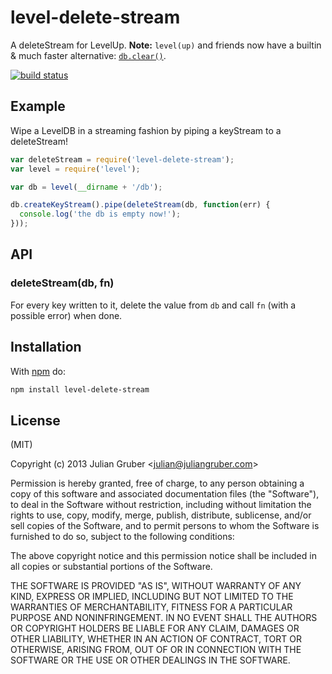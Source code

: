 
# level-delete-stream

A deleteStream for LevelUp. **Note:** `level(up)` and friends now have a builtin & much faster alternative: [`db.clear()`](https://github.com/Level/level#clear).

[![build status](https://secure.travis-ci.org/juliangruber/level-delete-stream.png)](http://travis-ci.org/juliangruber/level-delete-stream)

## Example

Wipe a LevelDB in a streaming fashion by piping a keyStream to a deleteStream!

```js
var deleteStream = require('level-delete-stream');
var level = require('level');

var db = level(__dirname + '/db');

db.createKeyStream().pipe(deleteStream(db, function(err) {
  console.log('the db is empty now!');
}));
```

## API

### deleteStream(db, fn)

For every key written to it, delete the value from `db` and call `fn`
(with a possible error) when done.

## Installation

With [npm](https://npmjs.org) do:

```bash
npm install level-delete-stream
```

## License

(MIT)

Copyright (c) 2013 Julian Gruber &lt;julian@juliangruber.com&gt;

Permission is hereby granted, free of charge, to any person obtaining a copy of
this software and associated documentation files (the "Software"), to deal in
the Software without restriction, including without limitation the rights to
use, copy, modify, merge, publish, distribute, sublicense, and/or sell copies
of the Software, and to permit persons to whom the Software is furnished to do
so, subject to the following conditions:

The above copyright notice and this permission notice shall be included in all
copies or substantial portions of the Software.

THE SOFTWARE IS PROVIDED "AS IS", WITHOUT WARRANTY OF ANY KIND, EXPRESS OR
IMPLIED, INCLUDING BUT NOT LIMITED TO THE WARRANTIES OF MERCHANTABILITY,
FITNESS FOR A PARTICULAR PURPOSE AND NONINFRINGEMENT. IN NO EVENT SHALL THE
AUTHORS OR COPYRIGHT HOLDERS BE LIABLE FOR ANY CLAIM, DAMAGES OR OTHER
LIABILITY, WHETHER IN AN ACTION OF CONTRACT, TORT OR OTHERWISE, ARISING FROM,
OUT OF OR IN CONNECTION WITH THE SOFTWARE OR THE USE OR OTHER DEALINGS IN THE
SOFTWARE.
